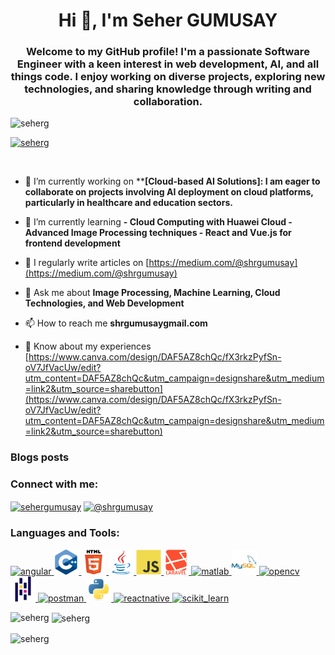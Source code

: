 <h1 align="center">Hi 👋, I'm Seher GUMUSAY</h1>

<h3 align="center">Welcome to my GitHub profile! I'm a passionate Software Engineer with a keen interest in web development, AI, and all things code. I enjoy working on diverse projects, exploring new technologies, and sharing knowledge through writing and collaboration.</h3>

<p align="left"> <img src="https://komarev.com/ghpvc/?username=seherg&label=Profile%20views&color=0e75b6&style=flat" alt="seherg" /> </p>

<p align="left"> <a href="https://github.com/ryo-ma/github-profile-trophy"><img src="https://github-profile-trophy.vercel.app/?username=seherg" alt="seherg" /></a> </p>

<p align="left"> <a href="https://twitter.com/" target="blank"><img src="https://img.shields.io/twitter/follow/?logo=twitter&style=for-the-badge" alt="" /></a> </p>

- 🔭 I’m currently working on ****[Cloud-based AI Solutions]: I am eager to collaborate on projects involving AI deployment on cloud platforms, particularly in healthcare and education sectors.**

- 🌱 I’m currently learning **- **Cloud Computing** with **Huawei Cloud** - **Advanced Image Processing** techniques - **React** and **Vue.js** for frontend development**

- 📝 I regularly write articles on [https://medium.com/@shrgumusay](https://medium.com/@shrgumusay)

- 💬 Ask me about **Image Processing, Machine Learning, Cloud Technologies, and Web Development**

- 📫 How to reach me **shrgumusaygmail.com**

- 📄 Know about my experiences [https://www.canva.com/design/DAF5AZ8chQc/fX3rkzPyfSn-oV7JfVacUw/edit?utm_content=DAF5AZ8chQc&utm_campaign=designshare&utm_medium=link2&utm_source=sharebutton](https://www.canva.com/design/DAF5AZ8chQc/fX3rkzPyfSn-oV7JfVacUw/edit?utm_content=DAF5AZ8chQc&utm_campaign=designshare&utm_medium=link2&utm_source=sharebutton)

### Blogs posts
<!-- BLOG-POST-LIST:START -->
<!-- BLOG-POST-LIST:END -->

<h3 align="left">Connect with me:</h3>
<p align="left">
<a href="https://linkedin.com/in/sehergumusay" target="blank"><img align="center" src="https://raw.githubusercontent.com/rahuldkjain/github-profile-readme-generator/master/src/images/icons/Social/linked-in-alt.svg" alt="sehergumusay" height="30" width="40" /></a>
<a href="https://medium.com/@shrgumusay" target="blank"><img align="center" src="https://raw.githubusercontent.com/rahuldkjain/github-profile-readme-generator/master/src/images/icons/Social/medium.svg" alt="@shrgumusay" height="30" width="40" /></a>
</p>

<h3 align="left">Languages and Tools:</h3>
<p align="left"> <a href="https://angular.io" target="_blank" rel="noreferrer"> <img src="https://angular.io/assets/images/logos/angular/angular.svg" alt="angular" width="40" height="40"/> </a> <a href="https://www.w3schools.com/cpp/" target="_blank" rel="noreferrer"> <img src="https://raw.githubusercontent.com/devicons/devicon/master/icons/cplusplus/cplusplus-original.svg" alt="cplusplus" width="40" height="40"/> </a> <a href="https://www.w3.org/html/" target="_blank" rel="noreferrer"> <img src="https://raw.githubusercontent.com/devicons/devicon/master/icons/html5/html5-original-wordmark.svg" alt="html5" width="40" height="40"/> </a> <a href="https://www.java.com" target="_blank" rel="noreferrer"> <img src="https://raw.githubusercontent.com/devicons/devicon/master/icons/java/java-original.svg" alt="java" width="40" height="40"/> </a> <a href="https://developer.mozilla.org/en-US/docs/Web/JavaScript" target="_blank" rel="noreferrer"> <img src="https://raw.githubusercontent.com/devicons/devicon/master/icons/javascript/javascript-original.svg" alt="javascript" width="40" height="40"/> </a> <a href="https://laravel.com/" target="_blank" rel="noreferrer"> <img src="https://raw.githubusercontent.com/devicons/devicon/master/icons/laravel/laravel-plain-wordmark.svg" alt="laravel" width="40" height="40"/> </a> <a href="https://www.mathworks.com/" target="_blank" rel="noreferrer"> <img src="https://upload.wikimedia.org/wikipedia/commons/2/21/Matlab_Logo.png" alt="matlab" width="40" height="40"/> </a> <a href="https://www.mysql.com/" target="_blank" rel="noreferrer"> <img src="https://raw.githubusercontent.com/devicons/devicon/master/icons/mysql/mysql-original-wordmark.svg" alt="mysql" width="40" height="40"/> </a> <a href="https://opencv.org/" target="_blank" rel="noreferrer"> <img src="https://www.vectorlogo.zone/logos/opencv/opencv-icon.svg" alt="opencv" width="40" height="40"/> </a> <a href="https://pandas.pydata.org/" target="_blank" rel="noreferrer"> <img src="https://raw.githubusercontent.com/devicons/devicon/2ae2a900d2f041da66e950e4d48052658d850630/icons/pandas/pandas-original.svg" alt="pandas" width="40" height="40"/> </a> <a href="https://postman.com" target="_blank" rel="noreferrer"> <img src="https://www.vectorlogo.zone/logos/getpostman/getpostman-icon.svg" alt="postman" width="40" height="40"/> </a> <a href="https://www.python.org" target="_blank" rel="noreferrer"> <img src="https://raw.githubusercontent.com/devicons/devicon/master/icons/python/python-original.svg" alt="python" width="40" height="40"/> </a> <a href="https://reactnative.dev/" target="_blank" rel="noreferrer"> <img src="https://reactnative.dev/img/header_logo.svg" alt="reactnative" width="40" height="40"/> </a> <a href="https://scikit-learn.org/" target="_blank" rel="noreferrer"> <img src="https://upload.wikimedia.org/wikipedia/commons/0/05/Scikit_learn_logo_small.svg" alt="scikit_learn" width="40" height="40"/> </a> </p>

<p><img align="left" src="https://github-readme-stats.vercel.app/api/top-langs?username=seherg&show_icons=true&locale=en&layout=compact" alt="seherg" /></p>

<p>&nbsp;<img align="center" src="https://github-readme-stats.vercel.app/api?username=seherg&show_icons=true&locale=en" alt="seherg" /></p>

<p><img align="center" src="https://github-readme-streak-stats.herokuapp.com/?user=seherg&" alt="seherg" /></p>
